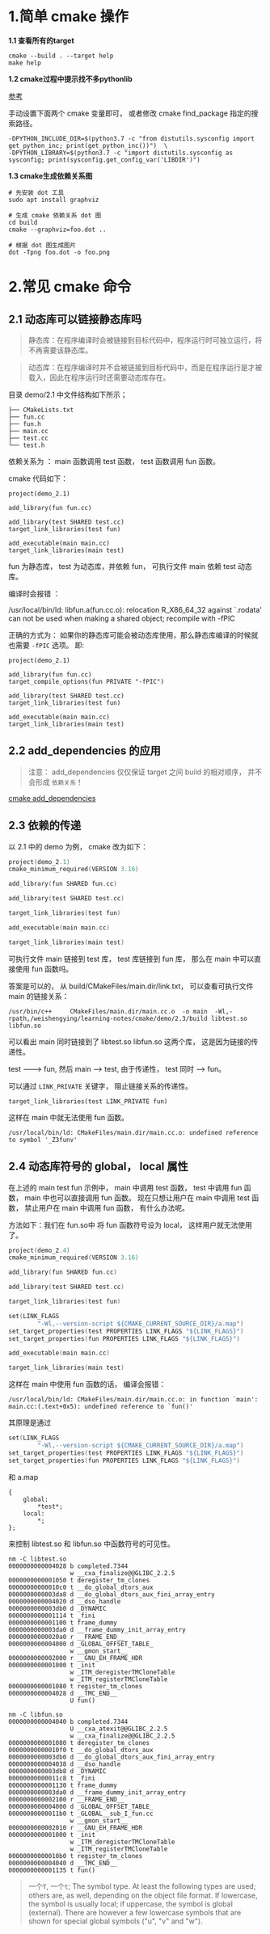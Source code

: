
# 1.简单 cmake 操作
**1.1 查看所有的target**
```shell
cmake --build . --target help  
make help
```

**1.2 cmake过程中提示找不多pythonlib**

[参考](https://stackoverflow.com/questions/24174394/cmake-is-not-able-to-find-python-libraries)

手动设置下面两个 cmake 变量即可， 或者修改 cmake find_package 指定的搜索路径。
```shell
-DPYTHON_INCLUDE_DIR=$(python3.7 -c "from distutils.sysconfig import get_python_inc; print(get_python_inc())")  \
-DPYTHON_LIBRARY=$(python3.7 -c "import distutils.sysconfig as sysconfig; print(sysconfig.get_config_var('LIBDIR')")
```
     
**1.3 cmake生成依赖关系图**
```shell
# 先安装 dot 工具
sudo apt install graphviz

# 生成 cmake 依赖关系 dot 图
cd build
cmake --graphviz=foo.dot ..

# 根据 dot 图生成图片
dot -Tpng foo.dot -o foo.png
```


# 2.常见 cmake 命令
## 2.1 动态库可以链接静态库吗

> 静态库：在程序编译时会被链接到⽬标代码中，程序运⾏时可独立运行，将不再需要该静态库。

> 动态库：在程序编译时并不会被链接到⽬标代码中，⽽是在程序运⾏是才被载⼊，因此在程序运⾏时还需要动态库存在。

目录 demo/2.1 中文件结构如下所示；
```shell
├── CMakeLists.txt
├── fun.cc
├── fun.h
├── main.cc
├── test.cc
└── test.h
```

依赖关系为 ： main 函数调用 test 函数， test 函数调用 fun 函数。

cmake 代码如下：
```shell
project(demo_2.1)

add_library(fun fun.cc)

add_library(test SHARED test.cc)
target_link_libraries(test fun)

add_executable(main main.cc)
target_link_libraries(main test)
```
fun 为静态库， test 为动态库，并依赖 fun， 可执行文件 main 依赖 test 动态库。 

编译时会报错 ：

  /usr/local/bin/ld: libfun.a(fun.cc.o): relocation R_X86_64_32 against `.rodata' can not be used when making a shared object; recompile with -fPIC

正确的方式为： 如果你的静态库可能会被动态库使用，那么静态库编译的时候就也需要 `-fPIC` 选项。
即:
```shell
project(demo_2.1)

add_library(fun fun.cc)
target_compile_options(fun PRIVATE "-fPIC")

add_library(test SHARED test.cc)
target_link_libraries(test fun)

add_executable(main main.cc)
target_link_libraries(main test)

```

## 2.2 add_dependencies 的应用
> 注意： add_dependencies 仅仅保证 target 之间 build 的相对顺序， 并不会形成 `依赖关系`！

[cmake add_dependencies](https://cmake.org/cmake/help/v3.16/command/add_dependencies.html?highlight=add_dependencie#command:add_dependencies)

## 2.3 依赖的传递
以 2.1 中的 demo 为例， cmake 改为如下：
```cpp
project(demo_2.1)
cmake_minimum_required(VERSION 3.16)

add_library(fun SHARED fun.cc)

add_library(test SHARED test.cc)

target_link_libraries(test fun)

add_executable(main main.cc)

target_link_libraries(main test)
```

可执行文件 main 链接到 test 库， test 库链接到 fun 库， 那么在 main 中可以直接使用 fun 函数吗。

答案是可以的， 从 build/CMakeFiles/main.dir/link.txt， 可以查看可执行文件 main 的链接关系：
```shell
/usr/bin/c++     CMakeFiles/main.dir/main.cc.o  -o main  -Wl,-rpath,/weishengying/learning-notes/cmake/demo/2.3/build libtest.so libfun.so 
```

可以看出 main 同时链接到了 libtest.so libfun.so 这两个库， 这是因为链接的传递性。

test ---> fun,  然后 main --> test, 由于传递性， test 同时 --> fun。

可以通过 `LINK_PRIVATE` 关键字， 阻止链接关系的传递性。
```shell
target_link_libraries(test LINK_PRIVATE fun)
```
这样在 main 中就无法使用 fun 函数。
```shell
/usr/local/bin/ld: CMakeFiles/main.dir/main.cc.o: undefined reference to symbol '_Z3funv'
```

## 2.4 动态库符号的 global， local 属性
在上述的 main test fun 示例中， main 中调用 test 函数， test 中调用 fun 函数， main 中也可以直接调用 fun 函数。
现在只想让用户在 main 中调用 test 函数， 禁止用户在 main 中调用 fun 函数， 有什么办法呢。

方法如下：我们在 fun.so中 将 fun 函数符号设为 local， 这样用户就无法使用了。

```cpp
project(demo_2.4)
cmake_minimum_required(VERSION 3.16)

add_library(fun SHARED fun.cc)

add_library(test SHARED test.cc)

target_link_libraries(test fun)

set(LINK_FLAGS
        "-Wl,--version-script ${CMAKE_CURRENT_SOURCE_DIR}/a.map")
set_target_properties(test PROPERTIES LINK_FLAGS "${LINK_FLAGS}")
set_target_properties(fun PROPERTIES LINK_FLAGS "${LINK_FLAGS}")

add_executable(main main.cc)

target_link_libraries(main test)
```

这样在 main 中使用 fun 函数的话， 编译会报错：
```shell
/usr/local/bin/ld: CMakeFiles/main.dir/main.cc.o: in function `main':
main.cc:(.text+0x5): undefined reference to `fun()'
```

其原理是通过 
```cpp
set(LINK_FLAGS
        "-Wl,--version-script ${CMAKE_CURRENT_SOURCE_DIR}/a.map")
set_target_properties(test PROPERTIES LINK_FLAGS "${LINK_FLAGS}")
set_target_properties(fun PROPERTIES LINK_FLAGS "${LINK_FLAGS}")
```
和 a.map
```shell
{
	global:
		*test*;
	local:
		*;
};
```
来控制 libtest.so 和 libfun.so 中函数符号的可见性。

```shell
nm -C libtest.so 
0000000000004028 b completed.7344
                 w __cxa_finalize@@GLIBC_2.2.5
0000000000001050 t deregister_tm_clones
00000000000010c0 t __do_global_dtors_aux
0000000000003da8 d __do_global_dtors_aux_fini_array_entry
0000000000004020 d __dso_handle
0000000000003db0 d _DYNAMIC
0000000000001114 t _fini
0000000000001100 t frame_dummy
0000000000003da0 d __frame_dummy_init_array_entry
00000000000020a0 r __FRAME_END__
0000000000004000 d _GLOBAL_OFFSET_TABLE_
                 w __gmon_start__
0000000000002000 r __GNU_EH_FRAME_HDR
0000000000001000 t _init
                 w _ITM_deregisterTMCloneTable
                 w _ITM_registerTMCloneTable
0000000000001080 t register_tm_clones
0000000000004028 d __TMC_END__
                 U fun()

nm -C libfun.so 
0000000000004040 b completed.7344
                 U __cxa_atexit@@GLIBC_2.2.5
                 w __cxa_finalize@@GLIBC_2.2.5
0000000000001080 t deregister_tm_clones
00000000000010f0 t __do_global_dtors_aux
0000000000003db0 d __do_global_dtors_aux_fini_array_entry
0000000000004038 d __dso_handle
0000000000003db8 d _DYNAMIC
00000000000011c8 t _fini
0000000000001130 t frame_dummy
0000000000003da0 d __frame_dummy_init_array_entry
0000000000002100 r __FRAME_END__
0000000000004000 d _GLOBAL_OFFSET_TABLE_
00000000000011b0 t _GLOBAL__sub_I_fun.cc
                 w __gmon_start__
0000000000002010 r __GNU_EH_FRAME_HDR
0000000000001000 t _init
                 w _ITM_deregisterTMCloneTable
                 w _ITM_registerTMCloneTable
00000000000010b0 t register_tm_clones
0000000000004040 d __TMC_END__
0000000000001135 t fun()
```
> 一个`T`, 一个`t`;
> The symbol type.  At least the following types are used; others are, as well, depending on the object file format.  If
  lowercase, the symbol is usually local; if uppercase, the symbol is global (external).  There are however a few lowercase symbols that are shown for special global symbols ("u", "v" and "w").